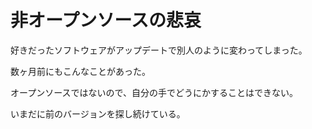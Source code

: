 # 非オープンソースの悲哀

好きだったソフトウェアがアップデートで別人のように変わってしまった。

数ヶ月前にもこんなことがあった。

オープンソースではないので、自分の手でどうにかすることはできない。

いまだに前のバージョンを探し続けている。

